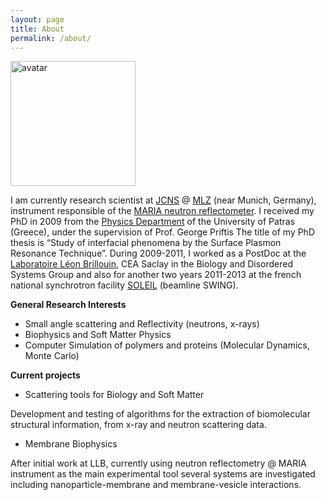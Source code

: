 ```yaml
---
layout: page
title: About
permalink: /about/
---
```


<img src="{{site.baseurl}}/assets/avatar.jpg" alt="avatar" width="200"/>

I am currently research scientist at [JCNS](https://www.fz-juelich.de/jcns/EN/Home/home_node.html) @ [MLZ](https://mlz-garching.de/englisch.html) (near Munich, Germany), instrument responsible of the [MARIA neutron reflectometer](https://mlz-garching.de/maria).
I received my PhD in 2009 from the [Physics Department](http://www.physics.upatras.gr/index.php?lang=en) of the University of Patras (Greece), under the supervision of Prof. George Priftis  The title of my PhD thesis is “Study of interfacial phenomena by the Surface Plasmon Resonance Technique”.
During 2009-2011, I worked as a PostDoc at the [Laboratoire Léon Brillouin](https://www-llb.cea.fr), CEA Saclay in the Biology and Disordered Systems Group and also for another two years 2011-2013 at the french national synchrotron facility [SOLEIL](https://www.synchrotron-soleil.fr/en) (beamline SWING).

**General Research Interests**

- Small angle scattering and Reflectivity (neutrons, x-rays)
- Biophysics and Soft Matter Physics
- Computer Simulation of polymers and proteins (Molecular Dynamics, Monte Carlo)

**Current projects**

- Scattering tools for Biology and Soft Matter

Development and testing of algorithms for the extraction of biomolecular structural information, from x-ray and neutron scattering data. 

- Membrane Biophysics

After initial work at LLB, currently using neutron reflectometry @ MARIA instrument as the main experimental tool several systems are investigated including nanoparticle-membrane and membrane-vesicle interactions.

